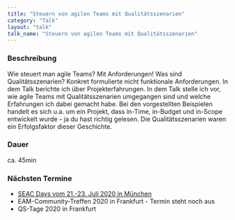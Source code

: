 ```yaml
---
title: "Steuern von agilen Teams mit Qualitätsszenarien"
category: "Talk"
layout: "talk"
talk_name: "Steuern von agilen Teams mit Qualitätsszenarien"
---
```


### Beschreibung

Wie steuert man agile Teams? Mit Anforderungen! Was sind Qualitätsszenarien? Konkret formulierte nicht funktionale Anforderungen. In dem Talk berichte ich über Projekterfahrungen. In dem Talk stelle ich vor, wie agile Teams mit Qualitätsszenarien umgegangen sind und welche Erfahrungen ich dabei gemacht habe. Bei den vorgestellten Beispielen handelt es sich u.a. um ein Projekt, dass in-Time, in-Budget und in-Scope entwickelt wurde - ja du hast richtig gelesen. Die Qualitätsszenarien waren ein Erfolgsfaktor dieser Geschichte.

### Dauer

ca. 45min

### Nächsten Termine

* [SEAC Days vom 21.-23. Juli 2020 in München](https://www.saec-days.de/agenda/vortraege/articles/mi31-spielerisch-qualitaet-entwickeln.html)
* EAM-Community-Treffen 2020 in Frankfurt - Termin steht noch aus
* QS-Tage 2020 in Frankfurt
